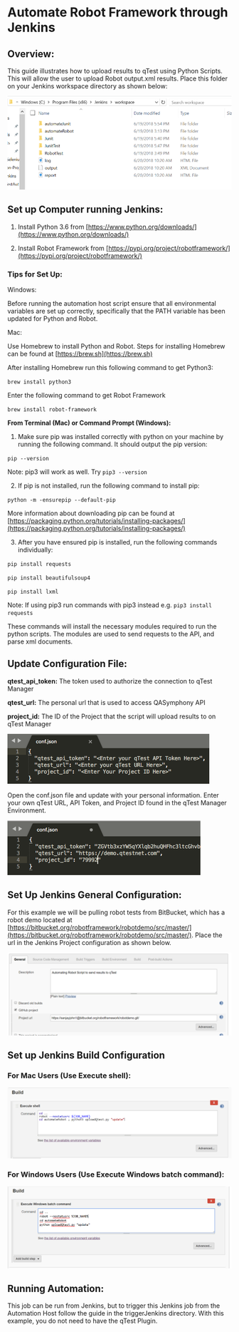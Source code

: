 # Automate Robot Framework through Jenkins

## Overview:

This guide illustrates how to upload results to qTest using Python Scripts. This will allow the user to upload Robot output.xml results. Place this folder on your Jenkins workspace directory as shown below:

![](../../images/jenkinsdirectory.PNG)

## Set up Computer running Jenkins:

1) Install Python 3.6 from [https://www.python.org/downloads/](https://www.python.org/downloads/)

2) Install Robot Framework from [https://pypi.org/project/robotframework/](https://pypi.org/project/robotframework/)

### Tips for Set Up:

Windows:

Before running the automation host script ensure that all environmental variables are set up correctly, specifically that the PATH variable has been updated for Python and Robot.

Mac:

Use Homebrew to install Python and Robot. Steps for installing Homebrew can be found at [https://brew.sh](https://brew.sh)

After installing Homebrew run this following command to get Python3:

`brew install python3`

Enter the following command to get Robot Framework

`brew install robot-framework`

**From Terminal (Mac) or Command Prompt (Windows):**

1. Make sure pip was installed correctly with python on your machine by running the following command. It should output the pip version:

 `pip --version`

 Note: pip3 will work as well. Try `pip3 --version`

2. If pip is not installed, run the following command to install pip:

 `python -m -ensurepip --default-pip`

More information about downloading pip can be found at [https://packaging.python.org/tutorials/installing-packages/](https://packaging.python.org/tutorials/installing-packages/)

3. After you have ensured pip is installed, run the following commands individually:

`pip install requests`

`pip install beautifulsoup4`

`pip install lxml`

Note: If using pip3 run commands with pip3 instead e.g. `pip3 install requests`

These commands will install the necessary modules required to run the python scripts. The modules are used to send requests to the API, and parse xml documents.

## Update Configuration File:

**qtest\_api\_token:** The token used to authorize the connection to qTest Manager

**qtest\_url:** The personal url that is used to access QASymphony API

**project\_id:** The ID of the Project that the script will upload results to on qTest Manager

![](../../images/conf.png)

Open the conf.json file and update with your personal information. Enter your own qTest URL, API Token, and Project ID found in the qTest Manager Environment.

![](../../images/junitconf.png)

## Set Up Jenkins General Configuration:

For this example we will be pulling robot tests from BitBucket, which has a robot demo located at [https://bitbucket.org/robotframework/robotdemo/src/master/](https://bitbucket.org/robotframework/robotdemo/src/master/). Place the url in the Jenkins Project configuration as shown below.

![](../../images/jenkinsrobotgithub.PNG)

## Set up Jenkins Build Configuration

### For Mac Users (Use Execute shell):

 ![](../../images/buildscriptjenkinsrobotmac.PNG)


### For Windows Users (Use Execute Windows batch command):

![](../../images/buildscriptjenkinsrobot.PNG)
 
## Running Automation:

This job can be run from Jenkins, but to trigger this Jenkins job from the Automation Host follow the guide in the triggerJenkins directory. With this example, you do not need to have the qTest Plugin.
